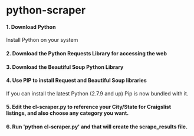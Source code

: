 # python-scraper

#### 1. Download Python
Install Python on your system

#### 2. Download the Python Requests Library for accessing the web


#### 3. Download the Beautiful Soup Python Library

#### 4. Use PIP to install Request and Beautiful Soup libraries
If you can install the latest Python (2.7.9 and up) Pip is now bundled with it.

#### 5. Edit the cl-scraper.py to reference your City/State for Craigslist listings, and also choose any category you want.

#### 6. Run 'python cl-scraper.py' and that will create the scrape_results file.

